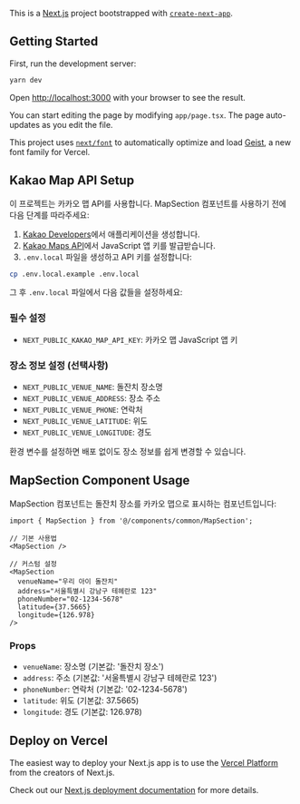 This is a [Next.js](https://nextjs.org) project bootstrapped with [`create-next-app`](https://nextjs.org/docs/app/api-reference/cli/create-next-app).

## Getting Started

First, run the development server:

```bash
yarn dev
```

Open [http://localhost:3000](http://localhost:3000) with your browser to see the result.

You can start editing the page by modifying `app/page.tsx`. The page auto-updates as you edit the file.

This project uses [`next/font`](https://nextjs.org/docs/app/building-your-application/optimizing/fonts) to automatically optimize and load [Geist](https://vercel.com/font), a new font family for Vercel.

## Kakao Map API Setup

이 프로젝트는 카카오 맵 API를 사용합니다. MapSection 컴포넌트를 사용하기 전에 다음 단계를 따라주세요:

1. [Kakao Developers](https://developers.kakao.com/)에서 애플리케이션을 생성합니다.
2. [Kakao Maps API](https://apis.map.kakao.com/)에서 JavaScript 앱 키를 발급받습니다.
3. `.env.local` 파일을 생성하고 API 키를 설정합니다:

```bash
cp .env.local.example .env.local
```

그 후 `.env.local` 파일에서 다음 값들을 설정하세요:

### 필수 설정

- `NEXT_PUBLIC_KAKAO_MAP_API_KEY`: 카카오 맵 JavaScript 앱 키

### 장소 정보 설정 (선택사항)

- `NEXT_PUBLIC_VENUE_NAME`: 돌잔치 장소명
- `NEXT_PUBLIC_VENUE_ADDRESS`: 장소 주소
- `NEXT_PUBLIC_VENUE_PHONE`: 연락처
- `NEXT_PUBLIC_VENUE_LATITUDE`: 위도
- `NEXT_PUBLIC_VENUE_LONGITUDE`: 경도

환경 변수를 설정하면 배포 없이도 장소 정보를 쉽게 변경할 수 있습니다.

## MapSection Component Usage

MapSection 컴포넌트는 돌잔치 장소를 카카오 맵으로 표시하는 컴포넌트입니다:

```tsx
import { MapSection } from '@/components/common/MapSection';

// 기본 사용법
<MapSection />

// 커스텀 설정
<MapSection
  venueName="우리 아이 돌잔치"
  address="서울특별시 강남구 테헤란로 123"
  phoneNumber="02-1234-5678"
  latitude={37.5665}
  longitude={126.978}
/>
```

### Props

- `venueName`: 장소명 (기본값: '돌잔치 장소')
- `address`: 주소 (기본값: '서울특별시 강남구 테헤란로 123')
- `phoneNumber`: 연락처 (기본값: '02-1234-5678')
- `latitude`: 위도 (기본값: 37.5665)
- `longitude`: 경도 (기본값: 126.978)

## Deploy on Vercel

The easiest way to deploy your Next.js app is to use the [Vercel Platform](https://vercel.com/new?utm_medium=default-template&filter=next.js&utm_source=create-next-app&utm_campaign=create-next-app-readme) from the creators of Next.js.

Check out our [Next.js deployment documentation](https://nextjs.org/docs/app/building-your-application/deploying) for more details.
